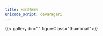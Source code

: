 ```yaml
---
title: +प्रत्यास्तिकम्
unicode_script: devanagari
---
```

{{< gallery dir="." figureClass="thumbnail">}}

